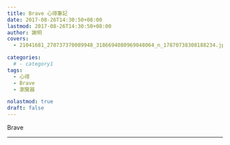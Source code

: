 ```yaml
---
title: Brave 心得筆記
date: 2017-08-26T14:30:50+08:00
lastmod: 2017-08-26T14:30:50+08:00
author: 謝明
covers:
  - 21041681_270737370089948_3186694080969048064_n_17870738308188234.jpg

categories:
  # - category1
tags:
  - 心得
  - Brave
  - 瀏覽器

nolastmod: true
draft: false
---
```


Brave

<!--more-->
___